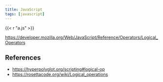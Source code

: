 ```yaml
---
title: JavaScript
tags: [javascript]
---
```


{{< r "a.js" >}}

<https://developer.mozilla.org/Web/JavaScript/Reference/Operators/Logical_Operators>

## References

- <https://hyperpolyglot.org/scripting#logical-op>
- <https://rosettacode.org/wiki/Logical_operations>
